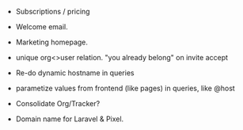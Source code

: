 * Subscriptions / pricing
* Welcome email.
* Marketing homepage.
* unique org<>user relation. "you already belong" on invite accept

* Re-do dynamic hostname in queries
* parametize values from frontend (like pages) in queries, like @host
* Consolidate Org/Tracker?

* Domain name for Laravel & Pixel.
